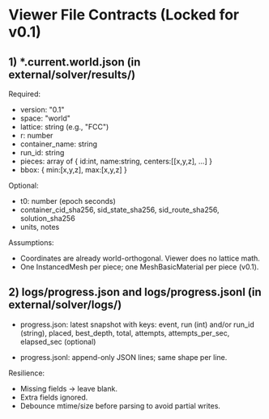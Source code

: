 ﻿# Viewer File Contracts (Locked for v0.1)

## 1) *.current.world.json  (in external/solver/results/)
Required:
- version: "0.1"
- space: "world"
- lattice: string (e.g., "FCC")
- r: number
- container_name: string
- run_id: string
- pieces: array of { id:int, name:string, centers:[[x,y,z], ...] }
- bbox: { min:[x,y,z], max:[x,y,z] }

Optional:
- t0: number (epoch seconds)
- container_cid_sha256, sid_state_sha256, sid_route_sha256, solution_sha256
- units, notes

Assumptions:
- Coordinates are already world-orthogonal. Viewer does no lattice math.
- One InstancedMesh per piece; one MeshBasicMaterial per piece (v0.1).

## 2) logs/progress.json and logs/progress.jsonl (in external/solver/logs/)
- progress.json: latest snapshot with keys:
  event, run (int) and/or run_id (string),
  placed, best_depth, total,
  attempts, attempts_per_sec, elapsed_sec (optional)

- progress.jsonl: append-only JSON lines; same shape per line.

Resilience:
- Missing fields → leave blank.
- Extra fields ignored.
- Debounce mtime/size before parsing to avoid partial writes.
